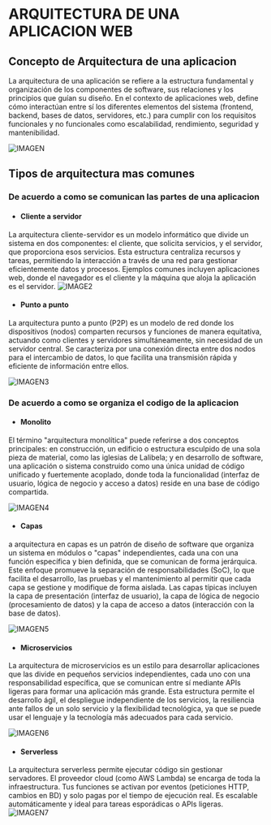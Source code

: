 # ARQUITECTURA DE UNA APLICACION WEB
## Concepto de Arquitectura de una aplicacion

La arquitectura de una aplicación se refiere a la estructura fundamental y organización de los componentes de software, sus relaciones y los principios que guían su diseño. En el contexto de aplicaciones web, define cómo interactúan entre sí los diferentes elementos del sistema (frontend, backend, bases de datos, servidores, etc.) para cumplir con los requisitos funcionales y no funcionales como escalabilidad, rendimiento, seguridad y mantenibilidad.

![IMAGEN](https://www.zdapps.com.mx/wp-content/uploads/2023/05/infraestructura-de-app-movil-mexico-guadalajara.jpg)

## Tipos de arquitectura mas comunes
### De acuerdo a como se comunican las partes de una aplicacion
- #### Cliente a servidor
La arquitectura cliente-servidor es un modelo informático que divide un sistema en dos componentes: el cliente, que solicita servicios, y el servidor, que proporciona esos servicios. Esta estructura centraliza recursos y tareas, permitiendo la interacción a través de una red para gestionar eficientemente datos y procesos. Ejemplos comunes incluyen aplicaciones web, donde el navegador es el cliente y la máquina que aloja la aplicación es el servidor. 
![IMAGE2](https://edgarbc.wordpress.com/wp-content/uploads/2014/02/501f9-cliente-servidor.png)

- #### Punto a punto
La arquitectura punto a punto (P2P) es un modelo de red donde los dispositivos (nodos) comparten recursos y funciones de manera equitativa, actuando como clientes y servidores simultáneamente, sin necesidad de un servidor central. Se caracteriza por una conexión directa entre dos nodos para el intercambio de datos, lo que facilita una transmisión rápida y eficiente de información entre ellos.

![IMAGEN3](https://upload.wikimedia.org/wikipedia/commons/thumb/a/a8/Red_punto_a_punto.png/250px-Red_punto_a_punto.png) 

### De acuerdo a como se organiza el codigo de la aplicacion
- #### Monolito
El término "arquitectura monolítica" puede referirse a dos conceptos principales: en construcción, un edificio o estructura esculpido de una sola pieza de material, como las iglesias de Lalibela; y en desarrollo de software, una aplicación o sistema construido como una única unidad de código unificado y fuertemente acoplado, donde toda la funcionalidad (interfaz de usuario, lógica de negocio y acceso a datos) reside en una base de código compartida. 

![IMAGEN4](https://reactiveprogramming.io/_next/image?url=%2Ffigures%2Fmonolitic-lg.png&w=1920&q=75)

- #### Capas
a arquitectura en capas es un patrón de diseño de software que organiza un sistema en módulos o "capas" independientes, cada una con una función específica y bien definida, que se comunican de forma jerárquica. Este enfoque promueve la separación de responsabilidades (SoC), lo que facilita el desarrollo, las pruebas y el mantenimiento al permitir que cada capa se gestione y modifique de forma aislada. Las capas típicas incluyen la capa de presentación (interfaz de usuario), la capa de lógica de negocio (procesamiento de datos) y la capa de acceso a datos (interacción con la base de datos). 

![IMAGEN5](https://oness.sourceforge.net/proyecto/html/images/three_layers.gif)

- #### Microservicios 
La arquitectura de microservicios es un estilo para desarrollar aplicaciones que las divide en pequeños servicios independientes, cada uno con una responsabilidad específica, que se comunican entre sí mediante APIs ligeras para formar una aplicación más grande. Esta estructura permite el desarrollo ágil, el despliegue independiente de los servicios, la resiliencia ante fallos de un solo servicio y la flexibilidad tecnológica, ya que se puede usar el lenguaje y la tecnología más adecuados para cada servicio.

![IMAGEN6](https://www.mytaskpanel.com/wp-content/uploads/2021/06/consulting-blog-31a.webp)

- #### Serverless
La arquitectura serverless permite ejecutar código sin gestionar servadores. El proveedor cloud (como AWS Lambda) se encarga de toda la infraestructura. Tus funciones se activan por eventos (peticiones HTTP, cambios en BD) y solo pagas por el tiempo de ejecución real. Es escalable automáticamente y ideal para tareas esporádicas o APIs ligeras.
![IMAGEN7](https://dc722jrlp2zu8.cloudfront.net/media/uploads/2021/09/17/1.jpg)